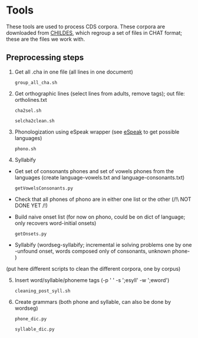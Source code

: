# Tools


These tools are used to process CDS corpora. These corpora are downloaded from [CHILDES](https://childes.talkbank.org), which regroup a set of files in CHAT format; these are the files we work with.

## Preprocessing steps

1. Get all .cha in one file (all lines in one document)

    `group_all_cha.sh`

2. Get orthographic lines (select lines from adults, remove tags); out file: ortholines.txt

    `cha2sel.sh`
    
    `selcha2clean.sh`

3. Phonologization using eSpeak wrapper (see [eSpeak](http://espeak.sourceforge.net/languages.html) to get possible languages)

    `phono.sh`

4. Syllabify

  - Get set of consonants phones and set of vowels phones from the languages (create language-vowels.txt and language-consonants.txt)
  
    `getVowelsConsonants.py`

  - Check that all phones of phono are in either one list or the other (/!\ NOT DONE YET /!\)
  
  

  - Build naive onset list (for now on phono, could be on dict of language; only recovers word-initial onsets)
  
    `getOnsets.py`
    
  - Syllabify (wordseg-syllabify; incremental ie solving problems one by one -unfound onset, words composed only of consonants, unknown phone- )
  
  (put here different scripts to clean the different corpora, one by corpus)

5. Insert word/syllable/phoneme tags (-p ' ' -s ';esyll' -w ';eword')

   `cleaning_post_syll.sh`
  
6. Create grammars (both phone and syllable, can also be done by wordseg)

   `phone_dic.py`
  
   `syllable_dic.py`

